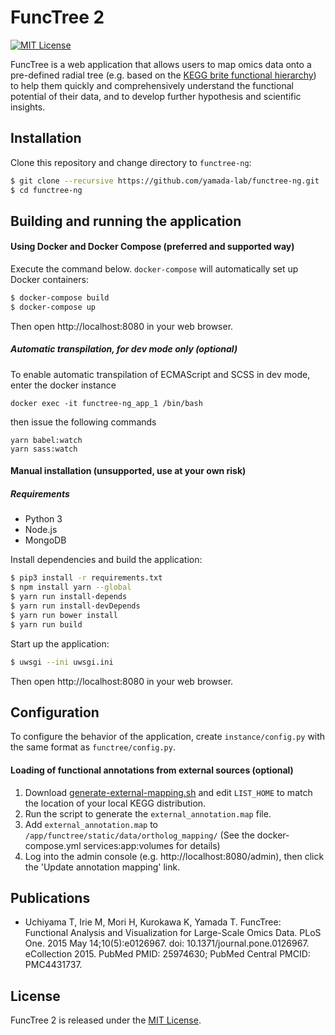 # FuncTree 2
[![MIT License](https://img.shields.io/badge/License-MIT-blue.svg)](LICENSE)

FuncTree is a web application that allows users to map omics data onto a pre-defined radial tree (e.g. based on the [KEGG brite functional hierarchy](http://www.genome.jp/kegg-bin/get_htext?br08902.keg)) to help them quickly and comprehensively understand the functional potential of their data, and to develop further hypothesis and scientific insights.

## Installation
Clone this repository and change directory to `functree-ng`:
```bash
$ git clone --recursive https://github.com/yamada-lab/functree-ng.git
$ cd functree-ng
```
## Building and running the application
#### Using Docker and Docker Compose (preferred and supported way)
Execute the command below. `docker-compose` will automatically set up Docker containers:
```bash
$ docker-compose build
$ docker-compose up
```
Then open http://localhost:8080 in your web browser.

##### Automatic transpilation, for dev mode only (optional)
To enable automatic transpilation of ECMAScript and SCSS in dev mode, enter the docker instance 
```
docker exec -it functree-ng_app_1 /bin/bash
```

then issue the following commands
```
yarn babel:watch
yarn sass:watch
```

#### Manual installation (unsupported, use at your own risk)
##### Requirements
- Python 3
- Node.js
- MongoDB

Install dependencies and build the application:
```bash
$ pip3 install -r requirements.txt
$ npm install yarn --global
$ yarn run install-depends
$ yarn run install-devDepends
$ yarn run bower install
$ yarn run build
```
Start up the application:
```bash
$ uwsgi --ini uwsgi.ini
```
Then open http://localhost:8080 in your web browser.


## Configuration
To configure the behavior of the application, create `instance/config.py` with the same format as `functree/config.py`.

#### Loading of functional annotations from external sources (optional)
1. Download [generate-external-mapping.sh](/scripts/generate-external-mapping.sh) and edit `LIST_HOME` to match the location of your local KEGG distribution.
2. Run the script to generate the `external_annotation.map` file.
3. Add `external_annotation.map` to `/app/functree/static/data/ortholog_mapping/` (See the docker-compose.yml services:app:volumes for details)
4. Log into the admin console (e.g. http://localhost:8080/admin), then click the 'Update annotation mapping' link.

## Publications
- Uchiyama T, Irie M, Mori H, Kurokawa K, Yamada T. FuncTree: Functional Analysis and Visualization for Large-Scale Omics Data. PLoS One. 2015 May 14;10(5):e0126967. doi: 10.1371/journal.pone.0126967. eCollection 2015. PubMed PMID: 25974630; PubMed Central PMCID: PMC4431737.

## License
FuncTree 2 is released under the [MIT License](LICENSE).
